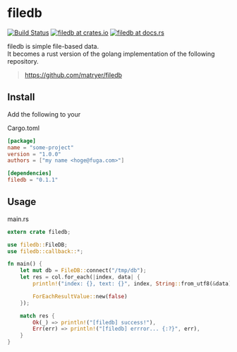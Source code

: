 # filedb

[![Build Status](https://travis-ci.org/tomo3110/filedb-rs.svg?branch=master)](https://travis-ci.org/tomo3110/filedb-rs)
[![filedb at crates.io](https://img.shields.io/crates/v/filedb.svg)](https://crates.io/crates/filedb)
[![filedb at docs.rs](https://docs.rs/filedb/badge.svg)](https://docs.rs/filedb)

filedb is simple file-based data.  
It becomes a rust version of the golang implementation of the following repository.   

> https://github.com/matryer/filedb

## Install

Add the following to your  

Cargo.toml
```toml
[package]
name = "some-project"
version = "1.0.0"
authors = ["my name <hoge@fuga.com>"]

[dependencies]
filedb = "0.1.1"
```

## Usage

main.rs
```rust
extern crate filedb;

use filedb::FileDB;
use filedb::callback::*;

fn main() {
    let mut db = FileDB::connect("/tmp/db");
    let res = col.for_each(|index, data| {
        println!("index: {}, text: {}", index, String::from_utf8(&data));

        ForEachResultValue::new(false)
    });

    match res {
        Ok(_) => println!("[filedb] success!"),
        Err(err) => println!("[filedb] errror... {:?}", err),
    }
}

```

